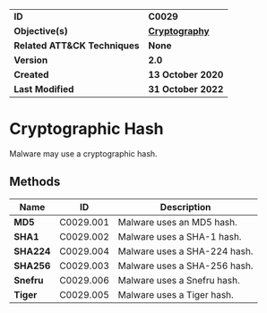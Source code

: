 <table>
<tr>
<td><b>ID</b></td>
<td><b>C0029</b></td>
</tr>
<tr>
<td><b>Objective(s)</b></td>
<td><b><a href="../cryptography">Cryptography</a></b></td>
</tr>
<tr>
<td><b>Related ATT&CK Techniques</b></td>
<td><b>None</b></td>
</tr>
<tr>
<td><b>Version</b></td>
<td><b>2.0</b></td>
</tr>
<tr>
<td><b>Created</b></td>
<td><b>13 October 2020</b></td>
</tr>
<tr>
<td><b>Last Modified</b></td>
<td><b>31 October 2022</b></td>
</tr>
</table>


Cryptographic Hash
==================
Malware may use a cryptographic hash. 

Methods
-------
|Name|ID|Description|
|---|---|---|
|**MD5**|C0029.001|Malware uses an MD5 hash.|
|**SHA1**|C0029.002|Malware uses a SHA-1 hash.|
|**SHA224**|C0029.004|Malware uses a SHA-224 hash.|
|**SHA256**|C0029.003|Malware uses a SHA-256 hash.|
|**Snefru**|C0029.006|Malware uses a Snefru hash.|
|**Tiger**|C0029.005|Malware uses a Tiger hash.|

